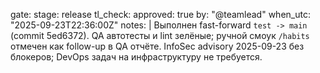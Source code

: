 gate:
  stage: release
  tl_check:
    approved: true
    by: "@teamlead"
    when_utc: "2025-09-23T22:36:00Z"
  notes: |
    Выполнен fast-forward `test -> main` (commit 5ed6372).
    QA автотесты и lint зелёные; ручной смоук `/habits` отмечен как follow-up в QA отчёте.
    InfoSec advisory 2025-09-23 без блокеров; DevOps задач на инфраструктуру не требуется.
